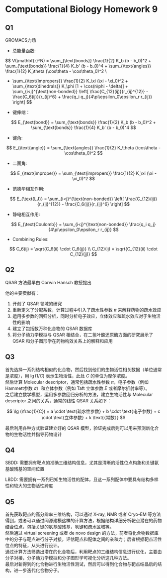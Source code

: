 # Computational Biology Homework 9

## Q1

GROMACS力场

- 总能量函数:

$$
V(\mathbf{r}^N) = \sum_{\text{bonds}} \frac{1}{2} K_b (b - b_0)^2 + \sum_{\text{bonds}} \frac{1}{4} K_b' (b - b_0)^4 + \sum_{\text{angles}} \frac{1}{2} K_\theta (\cos\theta - \cos\theta_0)^2 \\

+ \sum_{\text{impropers}} \frac{1}{2} K_\xi (\xi - \xi_0)^2 + \sum_{\text{dihedrals}} K_\phi [1 + \cos(n\phi - \delta)] + \sum_{i<j}^{\text{non-bonded}} \left[ \frac{C_{12}(ij)}{r_{ij}^{12}} - \frac{C_6(ij)}{r_{ij}^6} + \frac{q_i q_j}{4\pi\epsilon_0\epsilon_r r_{ij}} \right]
$$

- 键伸缩：

$$
E_{\text{bond}} = \sum_{\text{bonds}} \frac{1}{2} K_b (b - b_0)^2 + \sum_{\text{bonds}} \frac{1}{4} K_b' (b - b_0)^4
$$

- 键角:

$$
E_{\text{angle}} = \sum_{\text{angles}} \frac{1}{2} K_\theta (\cos\theta - \cos\theta_0)^2
$$

- 二面角:

$$
E_{\text{improper}} = \sum_{\text{impropers}} \frac{1}{2} K_\xi (\xi - \xi_0)^2
$$

- 范德华相互作用:

$$
E_{\text{LJ}} = \sum_{i<j}^{\text{non-bonded}} \left[ \frac{C_{12}(ij)}{r_{ij}^{12}} - \frac{C_6(ij)}{r_{ij}^6} \right]
$$

- 静电相互作用:

$$
E_{\text{Coulomb}} = \sum_{i<j}^{\text{non-bonded}} \frac{q_i q_j}{4\pi\epsilon_0\epsilon_r r_{ij}}
$$

- Combining Rules:

$$
C_6(ij) = \sqrt{C_6(ii) \cdot C_6(jj)} \\
C_{12}(ij) = \sqrt{C_{12}(ii) \cdot C_{12}(jj)}
$$

## Q2

QSAR 方法最早由 Corwin Hansch 教授提出

他的主要贡献有：
1. 开创了 QSAR 领域的研究
2. 重新定义了分配系数，计算过程中引入了疏水性参数 $\pi$ 来解释药物的疏水效应
3. 运用多参数的回归分析，同时分析电子效应，立体效应和疏水效应对于生物活性的影响
4. 建立了包括数万种化合物的 QSAR 数据库
5. 将分子动力学模拟与 QSAR 相结合，在二氢叶酸还原酶方面的研究展示了 QSAR 和分子图形学在药物构效关系上的解释和应用

## Q3

首先选择一系列结构相似的化合物，然后找到他们的生物活性相关数据（单位通常是浓度），用 $\lg (1/C)$ 表示生物活性，此处 $C$ 的单位为摩尔浓度。  
然后计算 Molecular descriptor，通常包括疏水性参数 $\pi$，电子参数（例如 Hammett参数 $\sigma$）和立体参数（例如 Taft 立体参数 $E$ 或者摩尔折射率等）。  
之后建立数学模型，运用多参数回归分析的方法，建立生物活性与 Molecular descriptor 之间的关系，通常的线性 QSAR 关系如下：

$$
\lg (\frac{1}{C}) = a \cdot \text{疏水性参数} + b \cdot \text{电子参数} + c \cdot \text{立体参数} + k \text{（常数）}
$$

最后利用各种方式验证建立好的 QSAR 模型，验证完成后则可以用来预测新化合物的生物活性并指导药物设计


## Q4

SBDD: 需要拥有靶点的准确三维结构信息，尤其是清晰的活性位点构象和关键氨基酸残基的空间位置

LBDD: 需要拥有一系列已知生物活性的配体，且这一系列配体中要具有结构多样性和较大的生物活性跨度

## Q5

首先获取靶点的高分辨率三维结构，可以通过 X-ray, NMR 或者 Cryo-EM 等方法得到，或者可以通过同源建模这样的计算方法，根据结构详细分析靶点潜在的药物结合位点，包括关键的氨基酸残基，氢键和疏水区域等。  
然后通过 virtual screening 或者 de novo design 的方法，前者将化合物数据库中的分子与靶点进行分子对接，评估靶点和配体之间的亲和力；后者根据靶点活性位点的特征，从头进行设计。  
通过计算方法筛选出潜在的化合物后，利用靶点的三维结构信息进行优化，主要由分子对接，分子动力学模拟和分子图形学可视化分析这几种方法。  
最后对新得到的化合物进行生物活性测试，然后可以得到化合物与靶点结晶后的结构，进一步迭代化合物分子。


